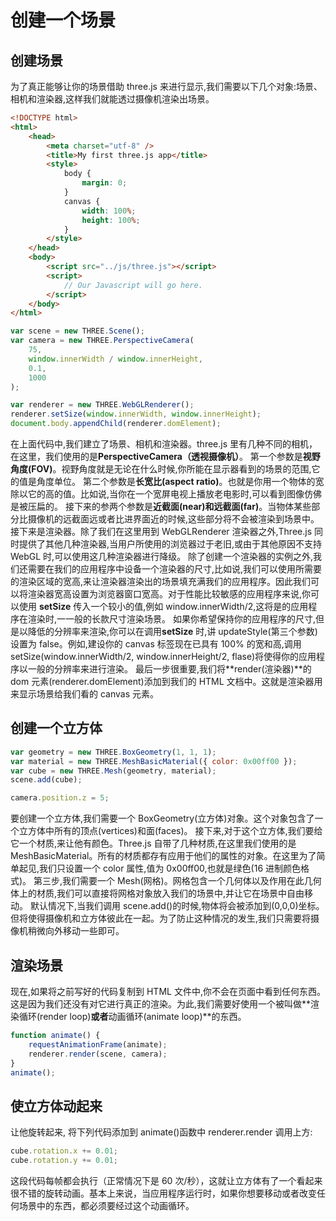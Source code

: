 # 创建一个场景

## 创建场景

为了真正能够让你的场景借助 three.js 来进行显示,我们需要以下几个对象:场景、相机和渲染器,这样我们就能透过摄像机渲染出场景。

```html
<!DOCTYPE html>
<html>
    <head>
        <meta charset="utf-8" />
        <title>My first three.js app</title>
        <style>
            body {
                margin: 0;
            }
            canvas {
                width: 100%;
                height: 100%;
            }
        </style>
    </head>
    <body>
        <script src="../js/three.js"></script>
        <script>
            // Our Javascript will go here.
        </script>
    </body>
</html>
```

```javascript
var scene = new THREE.Scene();
var camera = new THREE.PerspectiveCamera(
    75,
    window.innerWidth / window.innerHeight,
    0.1,
    1000
);

var renderer = new THREE.WebGLRenderer();
renderer.setSize(window.innerWidth, window.innerHeight);
document.body.appendChild(renderer.domElement);
```

在上面代码中,我们建立了场景、相机和渲染器。three.js 里有几种不同的相机，在这里，我们使用的是**PerspectiveCamera（透视摄像机）**。
第一个参数是**视野角度(FOV)**。视野角度就是无论在什么时候,你所能在显示器看到的场景的范围,它的值是角度单位。
第二个参数是**长宽比(aspect ratio)**。也就是你用一个物体的宽除以它的高的值。比如说,当你在一个宽屏电视上播放老电影时,可以看到图像仿佛是被压扁的。
接下来的参两个参数是**近截面(near)**和**远截面(far)**。当物体某些部分比摄像机的远截面远或者比进界面近的时候,这些部分将不会被渲染到场景中。
接下来是渲染器。除了我们在这里用到 WebGLRenderer 渲染器之外,Three.js 同时提供了其他几种渲染器,当用户所使用的浏览器过于老旧,或由于其他原因不支持 WebGL 时,可以使用这几种渲染器进行降级。
除了创建一个渲染器的实例之外,我们还需要在我们的应用程序中设备一个渲染器的尺寸,比如说,我们可以使用所需要的渲染区域的宽高,来让渲染器渲染出的场景填充满我们的应用程序。因此我们可以将渲染器宽高设置为浏览器窗口宽高。对于性能比较敏感的应用程序来说,你可以使用 **setSize** 传入一个较小的值,例如 window.innerWidth/2,这将是的应用程序在渲染时,一一般的长款尺寸渲染场景。
如果你希望保持你的应用程序的尺寸,但是以降低的分辨率来渲染,你可以在调用**setSize** 时,讲 updateStyle(第三个参数)设置为 false。例如,建设你的 canvas 标签现在已具有 100% 的宽和高,调用 setSize(window.innerWidth/2, window.innerHeight/2, flase)将使得你的应用程序以一般的分辨率来进行渲染。
最后一步很重要,我们将**render(渲染器)**的 dom 元素(renderer.domElement)添加到我们的 HTML 文档中。这就是渲染器用来显示场景给我们看的 canvas 元素。

## 创建一个立方体

```javascript
var geometry = new THREE.BoxGeometry(1, 1, 1);
var material = new THREE.MeshBasicMaterial({ color: 0x00ff00 });
var cube = new THREE.Mesh(geometry, material);
scene.add(cube);

camera.position.z = 5;
```

要创建一个立方体,我们需要一个 BoxGeometry(立方体)对象。这个对象包含了一个立方体中所有的顶点(vertices)和面(faces)。
接下来,对于这个立方体,我们要给它一个材质,来让他有颜色。Three.js 自带了几种材质,在这里我们使用的是 MeshBasicMaterial。所有的材质都存有应用于他们的属性的对象。在这里为了简单起见,我们只设置一个 color 属性,值为 0x00ff00,也就是绿色(16 进制颜色格式)。
第三步,我们需要一个 Mesh(网格)。网格包含一个几何体以及作用在此几何体上的材质,我们可以直接将网格对象放入我们的场景中,并让它在场景中自由移动。
默认情况下,当我们调用 scene.add()的时候,物体将会被添加到(0,0,0)坐标。但将使得摄像机和立方体彼此在一起。为了防止这种情况的发生,我们只需要将摄像机稍微向外移动一些即可。

## 渲染场景

现在,如果将之前写好的代码复制到 HTML 文件中,你不会在页面中看到任何东西。这是因为我们还没有对它进行真正的渲染。为此,我们需要好使用一个被叫做**渲染循环(render loop)**或者**动画循环(animate loop)**的东西。

```javascript
function animate() {
    requestAnimationFrame(animate);
    renderer.render(scene, camera);
}
animate();
```

## 使立方体动起来

让他旋转起来,
将下列代码添加到 animate()函数中 renderer.render 调用上方:

```javascript
cube.rotation.x += 0.01;
cube.rotation.y += 0.01;
```

这段代码每帧都会执行（正常情况下是 60 次/秒），这就让立方体有了一个看起来很不错的旋转动画。基本上来说，当应用程序运行时，如果你想要移动或者改变任何场景中的东西，都必须要经过这个动画循环。
